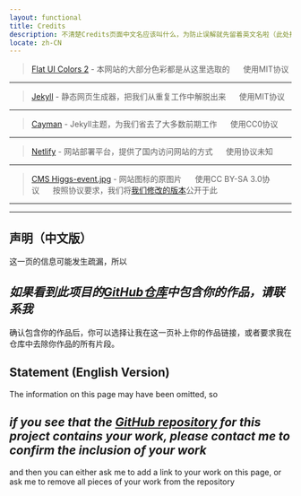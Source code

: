 ```yaml
---
layout: functional
title: Credits
description: 不清楚Credits页面中文名应该叫什么，为防止误解就先留着英文名啦（此处排名不分先后）
locate: zh-CN
---
```


> [Flat UI Colors 2](https://flatuicolors.com/) - 本网站的大部分色彩都是从这里选取的&nbsp;&nbsp;&nbsp;&nbsp;&nbsp;&nbsp;使用MIT协议
-----

> [Jekyll](https://jekyllrb.com/) - 静态网页生成器，把我们从重复工作中解脱出来&nbsp;&nbsp;&nbsp;&nbsp;&nbsp;&nbsp;使用MIT协议
-----

> [Cayman](https://pages-themes.github.io/cayman/) - Jekyll主题，为我们省去了大多数前期工作&nbsp;&nbsp;&nbsp;&nbsp;&nbsp;&nbsp;使用CC0协议
-----

> [Netlify](https://www.netlify.com/) - 网站部署平台，提供了国内访问网站的方式&nbsp;&nbsp;&nbsp;&nbsp;&nbsp;&nbsp;使用协议未知
-----

> [CMS Higgs-event.jpg](https://commons.wikimedia.org/wiki/File:CMS_Higgs-event.jpg) - 网站图标的原图片&nbsp;&nbsp;&nbsp;&nbsp;&nbsp;&nbsp;使用CC BY-SA 3.0协议&nbsp;&nbsp;&nbsp;&nbsp;&nbsp;&nbsp;按照协议要求，我们将[我们修改的版本](\assets\image\CMS_Higgs-event.svg)公开于此
-----

-----

## 声明（中文版）

这一页的信息可能发生疏漏，所以

## ***如果看到此项目的[GitHub仓库](https://github.com/farad314/farad314.github.io)中包含你的作品，请联系我***

确认包含你的作品后，你可以选择让我在这一页补上你的作品链接，或者要求我在仓库中去除你作品的所有片段。

## Statement (English Version)

The information on this page may have been omitted, so

## ***if you see that the [GitHub repository](https://github.com/farad314/farad314.github.io/tree/framework) for this project contains your work, please contact me to confirm the inclusion of your work***

and then you can either ask me to add a link to your work on this page, or ask me to remove all pieces of your work from the repository
